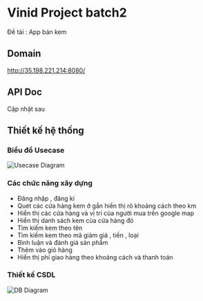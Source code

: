 # Vinid Project batch2
Đề tài : App bán kem
## Domain
http://35.198.221.214:8080/
## API Doc
Cập nhật sau
## Thiết kế hệ thống
### Biểu đồ Usecase
![Usecase Diagram](https://i.ibb.co/CnmNsyY/usecase-v2.png)


### Các chức năng xây dựng
- Đăng nhập , đăng kí
- Quét các cửa hàng kem ở gần hiền thị rõ khoảng cách theo km
- Hiển thị các cửa hàng và vị trí của người mua trên google map
- Hiển thị danh sách kem của cửa hàng đó
- Tìm kiếm kem theo tên
- Tìm kiếm kem theo mã giảm giá , tiền , loại
- Bình luận và đánh giá sản phẩm
- Thêm vào giỏ hàng
- Hiển thị phí giao hàng theo khoảng cách và thanh toán

### Thiết kế CSDL
![DB Diagram](https://i.ibb.co/0MxWJ94/db-v2.png)
